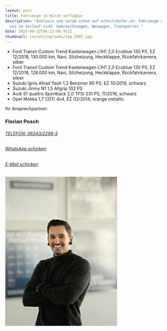 ```yaml
---
layout: post
title: Fahrzeuge in Kürze verfügbar
description: "Exklusiv und vorab schon auf schnitzhofer.at: Fahrzeuge die bei
  uns im Vorlauf sind. Gebrauchtwagen, Neuwagen, Transporter."
date: 2023-08-22T06:13:08.912Z
thumbnail: /assets/uploads/img_5007.jpg
---
```

* Ford Transit Custom Trend Kastenwagen L1H1 2,0 Ecoblue 130 PS, EZ 12/2018, 130.000 km, Navi, Sitzheizung, Heckklappe, Rückfahrkamera, silber
* Ford Transit Custom Trend Kastenwagen L1H1 2,0 Ecoblue 130 PS, EZ 12/2018, 128.000 km, Navi, Sitzheizung, Heckklappe, Rückfahrkamera, silber
* Suzuki Ignis Allrad flash 1,2 Benziner 90 PS, EZ 10/2019, schwarz
* Suzuki Jimny N1 1,5 Allgrip 102 PS
* Audi S1 quattro Sportback 2,0 TFSI 231 PS, 11/2016, schwarz
* Opel Mokka 1,7 CDTi 4x4, EZ 02/2014, orange metallic



Ihr Ansprechpartner:

### Florian Posch

###### [TELEFON: 06243/2298-5](tel:0043624322985)

###### [WhatsApp schicken](https://wa.me/436605387623)

###### [E-Mail schicken](mailto:fp@schnitzhofer.at)

![](/assets/uploads/florian-small-.jpeg)
